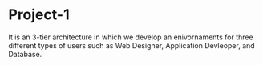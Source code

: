 # Project-1

It is an 3-tier architecture in which we develop an enivornaments for three different types of users such as Web Designer, Application Devleoper, and Database.
